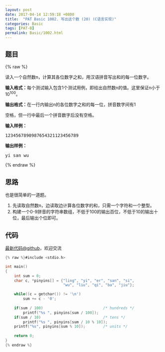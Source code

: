 ```yaml
---
layout: post
date: 2017-04-14 12:59:18 +0800
title:  "PAT Basic 1002. 写出这个数 (20) (C语言实现)"
categories: Basic
tags: [PAT-B]
permalink: Basic/1002.html
---
```


## 题目

{% raw %}<div id="problemContent">
<p>读入一个自然数n，计算其各位数字之和，用汉语拼音写出和的每一位数字。

</p>
<p><b>输入格式：</b>每个测试输入包含1个测试用例，即给出自然数n的值。这里保证n小于10<sup>100</sup>。</p>
<p><b>输出格式：</b>在一行内输出n的各位数字之和的每一位，拼音数字间有1

空格，但一行中最后一个拼音数字后没有空格。
</p>
<b>输入样例：</b><pre>
1234567890987654321123456789
</pre>
<b>输出样例：</b><pre>
yi san wu
</pre>
</div>{% endraw %}

## 思路


也是很简单的一道题。
1. 先读取自然数n，边读取边计算各位数字的和，只需一个字符和一个整型。
2. 构建一个0-9拼音的字符串数组，不低于100的输出百位，不低于10的输出十位，最后输出个位即可。

## 代码

[最新代码@github](https://github.com/OliverLew/PAT/blob/master/PATBasic/1002.c)，欢迎交流
```c
{% raw %}#include <stdio.h>

int main()
{
    int sum = 0;
    char c, *pinyins[] = {"ling", "yi", "er", "san", "si", 
                          "wu", "liu", "qi", "ba", "jiu"};

    while((c = getchar()) != '\n')  
        sum += c - '0';
    
    if(sum / 100)                           /* hundreds */
        printf("%s ", pinyins[sum / 100]);
    if(sum / 10)                            /* tens */
        printf("%s ", pinyins[sum / 10 % 10]);
    printf("%s", pinyins[sum % 10]);        /* units */
    
    return 0;
}
{% endraw %}
```